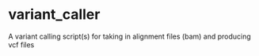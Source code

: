 # variant_caller
A variant calling script(s) for taking in alignment files (bam) and producing vcf files
